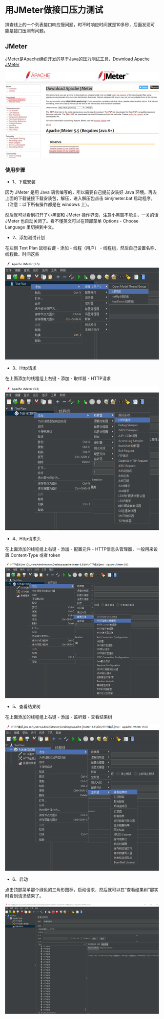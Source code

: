 # 用JMeter做接口压力测试

排查线上的一个列表接口响应慢问题，时不时响应时间就是10多秒，后面发现可能是接口压测有问题。

## JMeter

JMeter是Apache组织开发的基于Java的压力测试工具，[Download Apache JMeter](https://jmeter.apache.org/download_jmeter.cgi)

<img src="./1.png">

### 使用步骤

* 1、下载安装

因为 JMeter 是用 Java 语言编写的，所以需要自己提前安装好 Java 环境。再去上面的下载链接下载安装包，解压，进入解压包点击 bin/jmeter.bat 启动程序。（注意：以下所有操作都是在 windows 上）。

然后就可以看到打开了小黑窗和 JMeter 操作界面，注意小黑窗不能关，一关的话 JMeter 也自动关闭了。看不懂英文可以在顶部菜单 Options - Choose Language 里切换到中文。

* 2、添加测试计划

在左侧 Test Plan 鼠标右键 - 添加 - 线程（用户） - 线程组，然后自己设置名称、线程数、时间这些

<img src="./2.png">

* 3、Http请求

在上面添加的线程组上右键 - 添加 - 取样器 - HTTP请求

<img src="./3.png">

* 4、Http请求头

在上面添加的线程组上右键 - 添加 - 配置元件 - HTTP信息头管理器，一般用来设置 Content-Type 或者 token

<img src="./4.png">

* 5、查看结果树

在上面添加的线程组上右键 - 添加 - 监听器 - 查看结果树

<img src="./5.png">

* 6、启动

点击顶部菜单那个绿色的三角形图标，启动请求，然后就可以在“查看结果树”那实时看到请求结果了。

<img src="./6.png">

